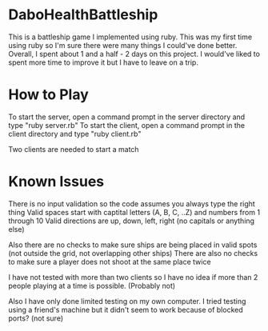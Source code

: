 DaboHealthBattleship
====================

This is a battleship game I implemented using ruby. This was my first time using ruby so I'm sure there were many things I could've done better. Overall, I spent about 1 and a half - 2 days on this project. I would've liked to spent more time to improve it but I have to leave on a trip.

How to Play
====================
To start the server, open a command prompt in the server directory and type "ruby server.rb"
To start the client, open a command prompt in the client directory and type "ruby client.rb"

Two clients are needed to start a match


Known Issues
====================
There is no input validation so the code assumes you always type the right thing
Valid spaces start with captital letters (A, B, C, ..Z) and numbers from 1 through 10
Valid directions are up, down, left, right (no capitals or anything else)

Also there are no checks to make sure ships are being placed in valid spots (not outside the grid, not overlapping other ships)
There are also no checks to make sure a player does not shoot at the same place twice

I have not tested with more than two clients so I have no idea if more than 2 people playing at a time is possible. (Probably not)

Also I have only done limited testing on my own computer. I tried testing using a friend's machine but it didn't seem to work because of blocked ports? (not sure)
